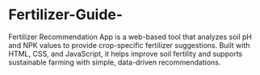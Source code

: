 # Fertilizer-Guide-
Fertilizer Recommendation App is a web-based tool that analyzes soil pH and NPK values to provide crop-specific fertilizer suggestions. Built with HTML, CSS, and JavaScript, it helps improve soil fertility and supports sustainable farming with simple, data-driven recommendations.

